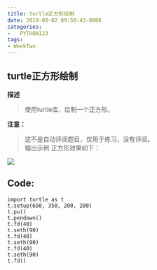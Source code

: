 ```yaml
---
title: turtle正方形绘制
date: 2018-08-02 09:50:43-0800
categories:
-   PYTHON123
tags:
- WeekTwo
---
```

## turtle正方形绘制
**描述**
>使用turtle库，绘制一个正方形。  

**注意：**  
>这不是自动评阅题目，仅用于练习，没有评阅。  
输出示例
正方形效果如下：  

![](https://python123.io/images/73/a8/14399715c4c74e2a1bd80de4e636.png "")  

## Code:  

``` 
import turtle as t
t.setup(650, 350, 200, 200)
t.pu()
t.pendown()
t.fd(40)
t.seth(90)
t.fd(40)
t.seth(90)
t.fd(40)
t.seth(90)
t.fd()

```

